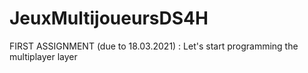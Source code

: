 # JeuxMultijoueursDS4H

FIRST ASSIGNMENT (due to 18.03.2021) : Let's start programming the multiplayer layer
